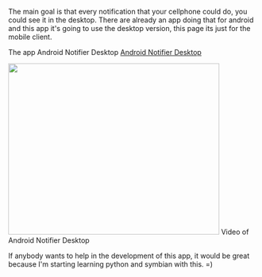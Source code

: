 The main goal is that every notification that your cellphone could do, you could see it in the desktop. There are already an app doing that for android and this app it's going to use the desktop version, this page its just for the mobile client.

The app Android Notifier Desktop [Android Notifier Desktop](http://code.google.com/p/android-notifier-desktop/)

<a href='http://www.youtube.com/watch?feature=player_embedded&v=xAhacH448_c' target='_blank'><img src='http://img.youtube.com/vi/xAhacH448_c/0.jpg' width='425' height=344 /></a>
Video of Android Notifier Desktop

If anybody wants to help in the development of this app, it would be great because I'm starting learning python and symbian with this. =)